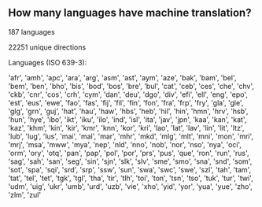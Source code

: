 ## How many languages have machine translation?
187 languages

22251 unique directions

Languages (ISO 639-3):

'afr', 'amh', 'apc', 'ara', 'arg', 'asm', 'ast', 'aym', 'aze', 'bak', 'bam', 'bel', 'bem', 'ben', 'bho', 'bis', 'bod', 'bos', 'bre', 'bul', 'cat', 'ceb', 'ces', 'che', 'chv', 'ckb', 'cnr', 'cos', 'crh', 'cym', 'dan', 'deu', 'dgo', 'div', 'efi', 'ell', 'eng', 'epo', 'est', 'eus', 'ewe', 'fao', 'fas', 'fij', 'fil', 'fin', 'fon', 'fra', 'frp', 'fry', 'gla', 'gle', 'glg', 'grn', 'guj', 'hat', 'hau', 'haw', 'hbs', 'heb', 'hil', 'hin', 'hmn', 'hrv', 'hsb', 'hun', 'hye', 'ibo', 'ikt', 'iku', 'ilo', 'ind', 'isl', 'ita', 'jav', 'jpn', 'kaa', 'kan', 'kat', 'kaz', 'khm', 'kin', 'kir', 'kmr', 'knn', 'kor', 'kri', 'lao', 'lat', 'lav', 'lin', 'lit', 'ltz', 'lub', 'lug', 'lus', 'mai', 'mal', 'mar', 'mhr', 'mkd', 'mlg', 'mlt', 'mni', 'mon', 'mri', 'mrj', 'msa', 'mww', 'mya', 'nep', 'nld', 'nno', 'nob', 'nor', 'nso', 'nya', 'oci', 'orm', 'ory', 'otq', 'pan', 'pap', 'pol', 'por', 'prs', 'pus', 'que', 'ron', 'run', 'rus', 'sag', 'sah', 'san', 'seg', 'sin', 'sjn', 'slk', 'slv', 'sme', 'smo', 'sna', 'snd', 'som', 'sot', 'spa', 'sqi', 'srd', 'srp', 'ssw', 'sun', 'swa', 'swc', 'swe', 'szl', 'tah', 'tam', 'tat', 'tel', 'tet', 'tgk', 'tgl', 'tha', 'tir', 'tlh', 'toi', 'ton', 'tsn', 'tso', 'tuk', 'tur', 'twi', 'udm', 'uig', 'ukr', 'umb', 'urd', 'uzb', 'vie', 'xho', 'yid', 'yor', 'yua', 'yue', 'zho', 'zlm', 'zul'

